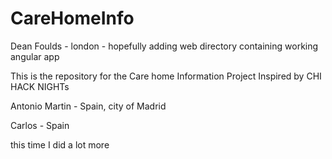 # CareHomeInfo


Dean Foulds - london - hopefully adding web directory containing working angular app

This is the repository for the Care home Information Project Inspired by CHI HACK NIGHTs



Antonio Martin - Spain, city of Madrid

Carlos - Spain


this time I did a lot more
